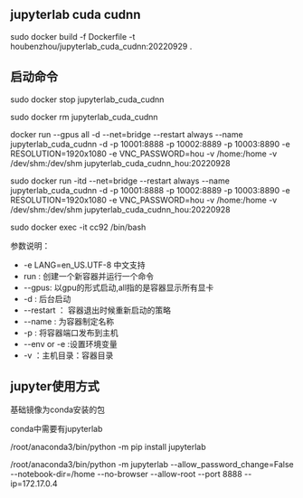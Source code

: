 ## jupyterlab cuda cudnn

sudo docker build  -f  Dockerfile -t houbenzhou/jupyterlab_cuda_cudnn:20220929  .


## 启动命令

sudo docker stop jupyterlab_cuda_cudnn

sudo docker rm jupyterlab_cuda_cudnn

docker run --gpus all -d --net=bridge --restart always --name  jupyterlab_cuda_cudnn -d -p 10001:8888 -p 10002:8889 -p 10003:8890 -e RESOLUTION=1920x1080  -e VNC_PASSWORD=hou -v /home:/home -v /dev/shm:/dev/shm jupyterlab_cuda_cudnn_hou:20220928

sudo docker run  -itd --net=bridge --restart always --name  jupyterlab_cuda_cudnn -d -p 10001:8888 -p 10002:8889 -p 10003:8890 -e RESOLUTION=1920x1080  -e VNC_PASSWORD=hou -v /home:/home -v /dev/shm:/dev/shm jupyterlab_cuda_cudnn_hou:20220928

sudo docker exec -it cc92 /bin/bash


参数说明： 
* -e LANG=en_US.UTF-8 中文支持
* run : 创建一个新容器并运行一个命令
* --gpus: 以gpu的形式启动,all指的是容器显示所有显卡
* -d : 后台启动
* --restart ： 容器退出时候重新启动的策略
* --name : 为容器制定名称
* -p : 将容器端口发布到主机
* --env or -e :设置环境变量
* -v ：主机目录：容器目录

## jupyter使用方式
基础镜像为conda安装的包

conda中需要有jupyterlab

/root/anaconda3/bin/python  -m pip install jupyterlab

/root/anaconda3/bin/python  -m   jupyterlab --allow_password_change=False  --notebook-dir=/home --no-browser --allow-root --port 8888 --ip=172.17.0.4












